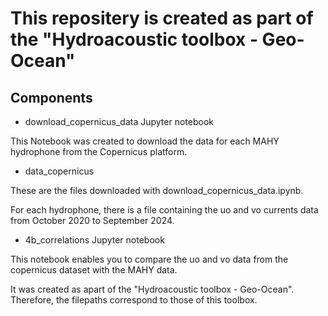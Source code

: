 # This repositery is created as part of the "Hydroacoustic toolbox - Geo-Ocean"

## Components
- download_copernicus_data Jupyter notebook

This Notebook was created to download the data for each MAHY hydrophone from the Copernicus platform.

- data_copernicus

These are the files downloaded with download_copernicus_data.ipynb.

For each hydrophone, there is a file containing the uo and vo currents data from October 2020 to September 2024.

- 4b_correlations Jupyter notebook

This notebook enables you to compare the uo and vo data from the copernicus dataset with the MAHY data.

It was created as apart of the "Hydroacoustic toolbox - Geo-Ocean". Therefore, the filepaths correspond to those of this toolbox.
